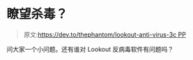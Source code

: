 # 瞭望杀毒？

> 原文:[https://dev.to/thephantom/lookout-anti-virus-3c PP](https://dev.to/thephantom/lookout-anti-virus--3cpp)

问大家一个小问题。还有谁对 Lookout 反病毒软件有问题吗？